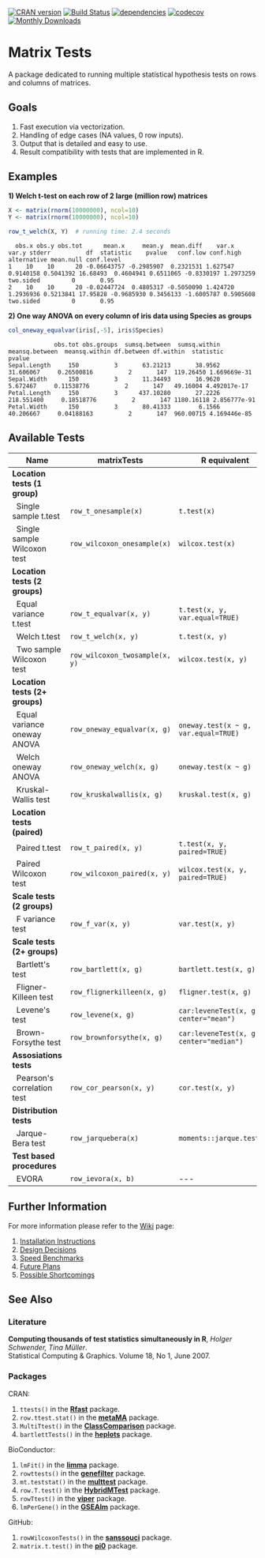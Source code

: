 [![CRAN version](http://www.r-pkg.org/badges/version/matrixTests)](https://cran.r-project.org/package=matrixTests)
[![Build Status](https://travis-ci.com/KKPMW/matrixTests.svg?branch=master)](https://travis-ci.com/KKPMW/matrixTests)
[![dependencies](https://tinyverse.netlify.com/badge/matrixTests)](https://CRAN.R-project.org/package=matrixTests)
[![codecov](https://codecov.io/gh/KKPMW/matrixTests/branch/master/graph/badge.svg)](https://codecov.io/gh/KKPMW/matrixTests)
[![Monthly Downloads](https://cranlogs.r-pkg.org/badges/matrixTests)](https://cranlogs.r-pkg.org/badges/matrixTests)

# Matrix Tests #

A package dedicated to running multiple statistical hypothesis tests on rows and columns of matrices.

## Goals ##

1. Fast execution via vectorization.
2. Handling of edge cases (NA values, 0 row inputs).
3. Output that is detailed and easy to use.
4. Result compatibility with tests that are implemented in R.

## Examples ##

**1) Welch t-test on each row of 2 large (million row) matrices**

```r
X <- matrix(rnorm(10000000), ncol=10)
Y <- matrix(rnorm(10000000), ncol=10)

row_t_welch(X, Y)  # running time: 2.4 seconds
```
```
  obs.x obs.y obs.tot      mean.x     mean.y  mean.diff    var.x     var.y stderr          df  statistic    pvalue   conf.low conf.high alternative mean.null conf.level
1    10    10      20 -0.06643757 -0.2985907  0.2321531 1.627547 0.9140158 0.5041392 16.68493  0.4604941 0.6511065 -0.8330197 1.2973259   two.sided         0       0.95
2    10    10      20 -0.02447724  0.4805317 -0.5050090 1.424720 1.2936936 0.5213841 17.95828 -0.9685930 0.3456133 -1.6005787 0.5905608   two.sided         0       0.95
```

**2) One way ANOVA on every column of iris data using Species as groups**

```r
col_oneway_equalvar(iris[,-5], iris$Species)
```
```
             obs.tot obs.groups  sumsq.between  sumsq.within  meansq.between  meansq.within df.between df.within  statistic       pvalue
Sepal.Length     150          3       63.21213       38.9562       31.606067     0.26500816          2       147  119.26450 1.669669e-31
Sepal.Width      150          3       11.34493       16.9620        5.672467     0.11538776          2       147   49.16004 4.492017e-17
Petal.Length     150          3      437.10280       27.2226      218.551400     0.18518776          2       147 1180.16118 2.856777e-91
Petal.Width      150          3       80.41333        6.1566       40.206667     0.04188163          2       147  960.00715 4.169446e-85
```

## Available Tests ##

|             Name                      |      matrixTests               |       R equivalent
|---------------------------------------|--------------------------------|-------------------------------------
| **Location tests (1 group)**          |                                |
| &nbsp; Single sample t.test           | `row_t_onesample(x)`           | `t.test(x)`
| &nbsp; Single sample Wilcoxon test    | `row_wilcoxon_onesample(x)`    | `wilcox.test(x)`
| **Location tests (2 groups)**         |                                |
| &nbsp; Equal variance t.test          | `row_t_equalvar(x, y)`         | `t.test(x, y, var.equal=TRUE)`
| &nbsp; Welch t.test                   | `row_t_welch(x, y)`            | `t.test(x, y)`
| &nbsp; Two sample Wilcoxon test       | `row_wilcoxon_twosample(x, y)` | `wilcox.test(x, y)`
| **Location tests (2+ groups)**        |                                |
| &nbsp; Equal variance oneway ANOVA    | `row_oneway_equalvar(x, g)`    | `oneway.test(x ~ g, var.equal=TRUE)`
| &nbsp; Welch oneway ANOVA             | `row_oneway_welch(x, g)`       | `oneway.test(x ~ g)`
| &nbsp; Kruskal-Wallis test            | `row_kruskalwallis(x, g)`      | `kruskal.test(x, g)`
| **Location tests (paired)**           |                                |
| &nbsp; Paired t.test                  | `row_t_paired(x, y)`           | `t.test(x, y, paired=TRUE)`
| &nbsp; Paired Wilcoxon test           | `row_wilcoxon_paired(x, y)`    | `wilcox.test(x, y, paired=TRUE)`
| **Scale tests (2 groups)**            |                                |
| &nbsp; F variance test                | `row_f_var(x, y)`              | `var.test(x, y)`
| **Scale tests (2+ groups)**           |                                |
| &nbsp; Bartlett's test                | `row_bartlett(x, g)`           | `bartlett.test(x, g)`
| &nbsp; Fligner-Killeen test           | `row_flignerkilleen(x, g)`     | `fligner.test(x, g)`
| &nbsp; Levene's test                  | `row_levene(x, g)`             | `car:leveneTest(x, g, center="mean")`
| &nbsp; Brown-Forsythe test            | `row_brownforsythe(x, g)`      | `car:leveneTest(x, g, center="median")`
| **Assosiations tests**                |                                |
| &nbsp; Pearson's correlation test     | `row_cor_pearson(x, y)`        | `cor.test(x, y)`
| **Distribution tests**                |                                |
| &nbsp; Jarque-Bera test               | `row_jarquebera(x)`            | `moments::jarque.test(x)`
| **Test based procedures**             |                                |
| &nbsp; EVORA                          | `row_ievora(x, b)`             | ---

## Further Information ##

For more information please refer to the [Wiki](https://github.com/KKPMW/matrixTests/wiki) page:

1. [Installation Instructions](https://github.com/KKPMW/matrixTests/wiki/Installation)
2. [Design Decisions](https://github.com/KKPMW/matrixTests/wiki/Design-Decisions)
3. [Speed Benchmarks](https://github.com/KKPMW/matrixTests/wiki/Benchmarks)
4. [Future Plans](https://github.com/KKPMW/matrixTests/wiki/Future-Plans)
5. [Possible Shortcomings](https://github.com/KKPMW/matrixTests/wiki/Possible-Shortcomings)

## See Also ##

### Literature ###

**Computing thousands of test statistics simultaneously in R**, *Holger Schwender, Tina Müller*.\
Statistical Computing & Graphics. Volume 18, No 1, June 2007.

### Packages ###

CRAN:

1. `ttests()` in the [**Rfast**](https://CRAN.R-project.org/package=Rfast) package.
2. `row.ttest.stat()` in the [**metaMA**](https://CRAN.R-project.org/package=metaMA) package.
3. `MultiTtest()` in the [**ClassComparison**](https://CRAN.R-project.org/package=ClassComparison) package.
4. `bartlettTests()` in the [**heplots**](https://CRAN.R-project.org/package=heplots) package.

BioConductor:

1. `lmFit()` in the [**limma**](https://bioconductor.org/packages/release/bioc/html/limma.html) package.
2. `rowttests()` in the [**genefilter**](https://bioconductor.org/packages/release/bioc/html/genefilter.html) package.
3. `mt.teststat()` in the [**multtest**](https://www.bioconductor.org/packages/release/bioc/html/multtest.html) package.
4. `row.T.test()` in the [**HybridMTest**](https://www.bioconductor.org/packages/release/bioc/html/HybridMTest.html) package.
5. `rowTtest()` in the [**viper**](https://bioconductor.org/packages/release/bioc/html/viper.html) package.
6. `lmPerGene()` in the [**GSEAlm**](https://www.bioconductor.org/packages/release/bioc/html/GSEAlm.html) package.

GitHub:

1. `rowWilcoxonTests()` in the [**sanssouci**](https://github.com/pneuvial/sanssouci) package.
2. `matrix.t.test()` in the [**pi0**](https://github.com/gitlongor/pi0) package.

